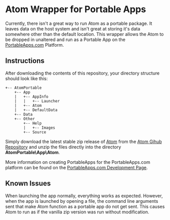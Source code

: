Atom Wrapper for Portable Apps
===================


Currently, there isn't a great way to run Atom as a portable package.  It leaves data on the host system and isn't great at storing it's data somewhere other than the default location.  This wrapper allows the Atom to be dropped in unaltered and run as a Portable App on the [PortableApps.com](http://portableapps.com/) Platform.



Instructions
-------------
After downloading the contents of this repository, your directory structure should look like this:

```
+-- AtomPortable
    +-- App
    |   +-- AppInfo
    |   |   +-- Launcher
    |   +-- Atom
    |   +-- DefaultData
    +-- Data
    +-- Other
        +-- Help
        |   +-- Images
        +-- Source
```

Simply download the latest stable zip release of [Atom](https://atom.io/) from the [Atom Gihub Repository](https://github.com/atom/atom/releases/) and unzip the files directly into the directory __AtomPortable\App\Atom__.

More information on creating PortableApps for the PortableApps.com platform can be found on the  [PortableApps.com Development Page](http://portableapps.com/development).

Known Issues
-------------
When launching the app normally, everything works as expected.  However, when the app is launched by opening a file, the command line arguments sent that make Atom function as a portable app do not get sent.  This causes Atom to run as if the vanilla zip version was run without modification.
